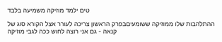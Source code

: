
טים ילמד מוזיקה משמיעה בלבד 

ההתלהבות שלו ממוזיקה ששומעיםבפרק הראשון צריכה לעורר אצל הקורא סוג של קנאה - גם אני רוצה לחוש ככה לגבי מוזיקה

